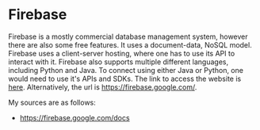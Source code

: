 # Firebase

Firebase is a mostly commercial database management system, however there are also some free features. 
It uses a document-data, NoSQL model.
Firebase uses a client-server hosting, where one has to use its API to interact with it.
Firebase also supports multiple different languages, including Python and Java.
To connect using either Java or Python, one would need to use it's APIs and SDKs.
The link to access the website is [here](https://firebase.google.com/). Alternatively, the url is https://firebase.google.com/.

My sources are as follows:
- https://firebase.google.com/docs
